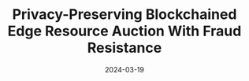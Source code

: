 ---
title: "Privacy-Preserving Blockchained Edge Resource Auction With Fraud Resistance"
collection: publications
category: 2024
date: 2024-03-19
permalink: /publication/Privacy-Preserving Blockchained Edge Resource Auction With Fraud Resistance
excerpt: '<strong><u>Lixing Chen</u></strong>, Feng Gao, Yang Bai, Jun Wu, Pan Zhou, Zichuan Xu'
venue: 'IEEE Transactions on Network and Service Management'
paperurl: 'https://ieeexplore.ieee.org/abstract/document/10473094'
---